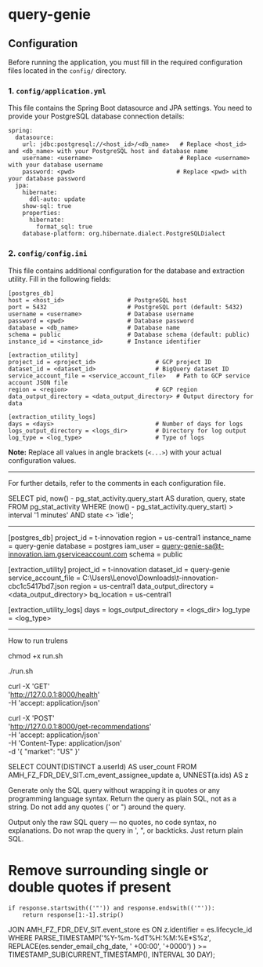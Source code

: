 # query-genie

## Configuration

Before running the application, you must fill in the required configuration files located in the `config/` directory.

### 1. `config/application.yml`
This file contains the Spring Boot datasource and JPA settings. You need to provide your PostgreSQL database connection details:

```
spring:
  datasource:
    url: jdbc:postgresql://<host_id>/<db_name>   # Replace <host_id> and <db_name> with your PostgreSQL host and database name
    username: <username>                         # Replace <username> with your database username
    password: <pwd>                             # Replace <pwd> with your database password
  jpa:
    hibernate:
      ddl-auto: update
    show-sql: true
    properties:
      hibernate:
        format_sql: true
    database-platform: org.hibernate.dialect.PostgreSQLDialect
```

### 2. `config/config.ini`
This file contains additional configuration for the database and extraction utility. Fill in the following fields:

```
[postgres_db]
host = <host_id>                  # PostgreSQL host
port = 5432                       # PostgreSQL port (default: 5432)
username = <username>             # Database username
password = <pwd>                  # Database password
database = <db_name>              # Database name
schema = public                   # Database schema (default: public)
instance_id = <instance_id>       # Instance identifier

[extraction_utility]
project_id = <project_id>                 # GCP project ID
dataset_id = <dataset_id>                 # BigQuery dataset ID
service_account_file = <service_account_file>   # Path to GCP service account JSON file
region = <region>                         # GCP region
data_output_directory = <data_output_directory> # Output directory for data

[extraction_utility_logs]
days = <days>                             # Number of days for logs
logs_output_directory = <logs_dir>        # Directory for log output
log_type = <log_type>                     # Type of logs
```

**Note:** Replace all values in angle brackets (`<...>`) with your actual configuration values.

---

For further details, refer to the comments in each configuration file.


SELECT 
    pid,
    now() - pg_stat_activity.query_start AS duration,
    query,
    state
FROM pg_stat_activity
WHERE (now() - pg_stat_activity.query_start) > interval '1 minutes'
AND state <> 'idle';




----------------------
[postgres_db]
project_id = t-innovation
region = us-central1
instance_name = query-genie
database = postgres
iam_user = query-genie-sa@t-innovation.iam.gserviceaccount.com
schema = public

[extraction_utility]
project_id = t-innovation
dataset_id = query-genie
service_account_file = C:\Users\Lenovo\Downloads\t-innovation-cbc1c5417bd7.json
region = us-central1
data_output_directory = <data_output_directory>
bq_location = us-central1

[extraction_utility_logs]
days = <days>
logs_output_directory = <logs_dir>
log_type = <log_type>


------------------------------

How to run trulens

chmod +x run.sh

./run.sh



curl -X 'GET' \
'http://127.0.0.1:8000/health' \
-H 'accept: application/json'

curl -X 'POST' \
'http://127.0.0.1:8000/get-recommendations' \
-H 'accept: application/json' \
-H 'Content-Type: application/json' \
-d '{
"market": "US"
}'

SELECT COUNT(DISTINCT a.userId) AS user_count
FROM AMH_FZ_FDR_DEV_SIT.cm_event_assignee_update a,
     UNNEST(a.ids) AS z

Generate only the SQL query without wrapping it in quotes or any programming language syntax.
Return the query as plain SQL, not as a string.
Do not add any quotes (' or ") around the query.

Output only the raw SQL query — no quotes, no code syntax, no explanations.
Do not wrap the query in ', ", or backticks.
Just return plain SQL.

# Remove surrounding single or double quotes if present
    if response.startswith(('"')) and response.endswith(('"')):
        return response[1:-1].strip()


JOIN AMH_FZ_FDR_DEV_SIT.event_store es
  ON z.identifier = es.lifecycle_id
WHERE PARSE_TIMESTAMP('%Y-%m-%dT%H:%M:%E*S%z', 
         REPLACE(es.sender_email_chg_date, ' +00:00', '+0000')
      ) >= TIMESTAMP_SUB(CURRENT_TIMESTAMP(), INTERVAL 30 DAY);
